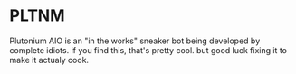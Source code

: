 # PLTNM
Plutonium AIO is an "in the works" sneaker bot being developed by complete idiots. if you find this, that's pretty cool. but good luck fixing it to make it actualy cook. 
